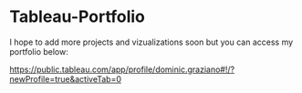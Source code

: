 # Tableau-Portfolio

I hope to add more projects and vizualizations soon but you can access my portfolio below:

https://public.tableau.com/app/profile/dominic.graziano#!/?newProfile=true&activeTab=0
